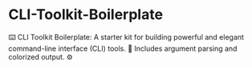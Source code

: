 # CLI-Toolkit-Boilerplate
⌨️ CLI Toolkit Boilerplate: A starter kit for building powerful and elegant command-line interface (CLI) tools. 🧰 Includes argument parsing and colorized output. ⚙️
